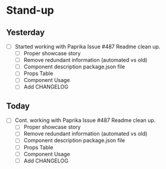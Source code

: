 # Stand-up

## Yesterday

- [ ] Started working with Paprika Issue #487 Readme clean up.
  - [ ] Proper showcase story
  - [ ] Remove redundant information (automated vs old)
  - [ ] Component description package.json file
  - [ ] Props Table
  - [ ] Component Usage
  - [ ] Add CHANGELOG

## Today

- [ ] Cont. working with Paprika Issue #487 Readme clean up.
  - [ ] Proper showcase story
  - [ ] Remove redundant information (automated vs old)
  - [ ] Component description package.json file
  - [ ] Props Table
  - [ ] Component Usage
  - [ ] Add CHANGELOG

